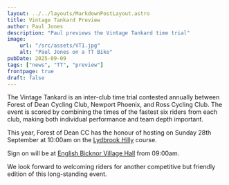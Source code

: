 ```yaml
---
layout: ../../layouts/MarkdownPostLayout.astro
title: Vintage Tankard Preview
author: Paul Jones
description: "Paul previews the Vintage Tankard time trial"
image:
    url: "/src/assets/VT1.jpg"
    alt: "Paul Jones on a TT Bike"
pubDate: 2025-09-09
tags: ["news", "TT", "preview"]
frontpage: true
draft: false
---
```


The Vintage Tankard is an inter-club time trial contested annually between Forest of Dean Cycling Club, Newport Phoenix, and Ross Cycling Club. The event is scored by combining the times of the fastest six riders from each club, making both individual performance and team depth important.

This year, Forest of Dean CC has the honour of hosting on Sunday 28th September at 10:00am on the <a href="../../ttcourses/Vintage-Tankard-Forest/" target="_blank">Lydbrook Hilly</a> course. 

Sign on will be at <a href="https://maps.app.goo.gl/gVBSsSXqakT7PRC16" target="_blank">English Bicknor Village Hall</a> from 09:00am.

We look forward to welcoming riders for another competitive but friendly edition of this long-standing event.